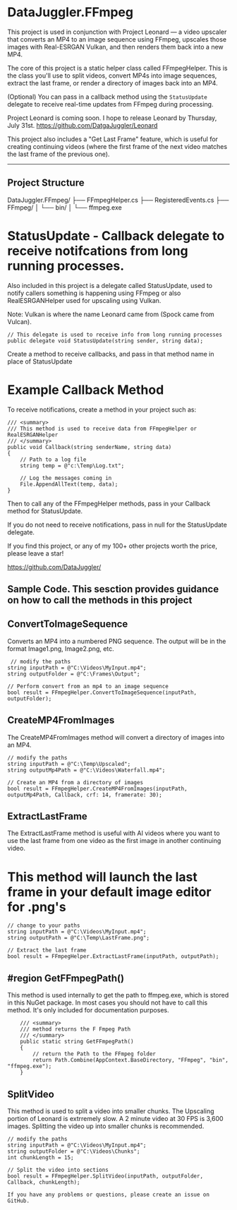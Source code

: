﻿# DataJuggler.FFmpeg

This project is used in conjunction with Project Leonard — a video upscaler that converts
an MP4 to an image sequence using FFmpeg, upscales those images with
Real-ESRGAN Vulkan, and then renders them back into a new MP4.

The core of this project is a static helper class called FFmpegHelper.
This is the class you'll use to split videos, convert MP4s into image sequences, 
extract the last frame, or render a directory of images back into an MP4.

(Optional) You can pass in a callback method using the `StatusUpdate` delegate to receive 
real-time updates from FFmpeg during processing.

Project Leonard is coming soon. I hope to release Leonard by Thursday, July 31st.
https://github.com/DatgaJuggler/Leonard

This project also includes a "Get Last Frame" feature, which is useful for
creating continuing videos (where the first frame of the next video matches
the last frame of the previous one).

---

## Project Structure

DataJuggler.FFmpeg/
├── FFmpegHelper.cs
├── RegisteredEvents.cs
├── FFmpeg/
│   └── bin/
│       └── ffmpeg.exe


# StatusUpdate - Callback delegate to receive notifcations from long running processes. 

Also included in this project is a delegate called StatusUpdate, used to notify callers something
is happening using FFmpeg or also RealESRGANHelper used for upscaling using Vulkan.

Note: Vulkan is where the name Leonard came from (Spock came from Vulcan). 

    // This delegate is used to receive info from long running processes 
    public delegate void StatusUpdate(string sender, string data);

Create a method to receive callbacks, and pass in that method name in place of StatusUpdate

# Example Callback Method
    
To receive notifications, create a method in your project such as:

    /// <summary>
    /// This method is used to receive data from FFmpegHelper or RealESRGANHelper
    /// </summary>
    public void Callback(string senderName, string data)
    {
        // Path to a log file
        string temp = @"c:\Temp\Log.txt";

        // Log the messages coming in
        File.AppendAllText(temp, data);    
    }

Then to call any of the FFmpegHelper methods, pass in your Callback method for StatusUpdate.

If you do not need to receive notifications, pass in null for the StatusUpdate delegate.

If you find this project, or any of my 100+ other projects worth the price, please leave a star!

https://github.com/DataJuggler/

## Sample Code. This sesction provides guidance on how to call the methods in this project

## ConvertToImageSequence

Converts an MP4 into a numbered PNG sequence. The output will be in the format Image1.png,
Image2.png, etc.

     // modify the paths
    string inputPath = @"C:\Videos\MyInput.mp4";
    string outputFolder = @"C:\Frames\Output";

    // Perform convert from an mp4 to an image sequence
    bool result = FFmpegHelper.ConvertToImageSequence(inputPath, outputFolder);


## CreateMP4FromImages

The CreateMP4FromImages method will convert a directory of images into an MP4. 

    // modify the paths
    string inputPath = @"C:\Temp\Upscaled";
    string outputMp4Path = @"C:\Videos\Waterfall.mp4";

    // Create an MP4 from a directory of images
    bool result = FFmpegHelper.CreateMP4FromImages(inputPath, outputMp4Path, Callback, crf: 14, framerate: 30);


## ExtractLastFrame

The ExtractLastFrame method is useful with AI videos where you want to use the last frame
from one video as the first image in another continuing video. 

# This method will launch the last frame in your default image editor for .png's

    // change to your paths
    string inputPath = @"C:\Videos\MyInput.mp4";
    string outputPath = @"C:\Temp\LastFrame.png";

    // Extract the last frame
    bool result = FFmpegHelper.ExtractLastFrame(inputPath, outputPath);


## #region GetFFmpegPath()

This method is used internally to get the path to ffmpeg.exe, which is stored in this NuGet 
package. In most cases you should not have to call this method. It's only included for
documentation purposes.

        /// <summary>
        /// method returns the F Fmpeg Path
        /// </summary>
        public static string GetFFmpegPath()
        {
            // return the Path to the FFmpeg folder
            return Path.Combine(AppContext.BaseDirectory, "FFmpeg", "bin", "ffmpeg.exe");
        }
        
        
## SplitVideo

This method is used to split a video into smaller chunks. The Upscaling portion of Leonard is
extrremely slow. A 2 minute video at 30 FPS is 3,600 images. Splitting the video up into
smaller chunks is recommended. 

    // modify the paths
    string inputPath = @"C:\Videos\MyInput.mp4";
    string outputFolder = @"C:\Videos\Chunks";
    int chunkLength = 15;

    // Split the video into sections
    bool result = FFmpegHelper.SplitVideo(inputPath, outputFolder, Callback, chunkLength);

    If you have any problems or questions, please create an issue on GitHub.